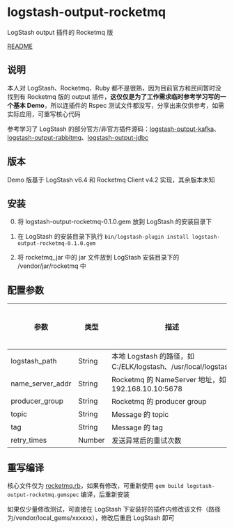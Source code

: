 # logstash-output-rocketmq

LogStash output 插件的 Rocketmq 版

[README](https://github.com/PriestTomb/logstash-output-rocketmq/blob/master/README_en.md)

## 说明

本人对 LogStash、Rocketmq、Ruby 都不是很熟，因为目前官方和民间暂时没找到有 Rocketmq 版的 output 插件，**这仅仅是为了工作需求临时参考学习写的一个基本 Demo**，所以连插件的 Rspec 测试文件都没写，分享出来仅供参考，如需实际应用，可重写核心代码

参考学习了 LogStash 的部分官方/非官方插件源码：[logstash-output-kafka](https://github.com/logstash-plugins/logstash-output-kafka)、[logstash-output-rabbitmq](https://github.com/logstash-plugins/logstash-output-rabbitmq)、[logstash-output-jdbc](https://github.com/theangryangel/logstash-output-jdbc)

## 版本

Demo 版基于 LogStash v6.4 和 Rocketmq Client v4.2 实现，其余版本未知

## 安装

0. 将 logstash-output-rocketmq-0.1.0.gem 放到 LogStash 的安装目录下

1. 在 LogStash 的安装目录下执行 `bin/logstash-plugin install logstash-output-rocketmq-0.1.0.gem`

2. 将 rocketmq_jar 中的 jar 文件放到 LogStash 安装目录下的 /vendor/jar/rocketmq 中

## 配置参数

|参数|类型|描述|是否必需|默认值|
|---|---|---|---|---|
|logstash_path|String|本地 Logstash 的路径，如 C:/ELK/logstash、/usr/local/logstash|是||
|name_server_addr|String|Rocketmq 的 NameServer 地址，如 192.168.10.10:5678|是||
|producer_group|String|Rocketmq 的 producer group|否|defaultProducerGroup|
|topic|String|Message 的 topic|是||
|tag|String|Message 的 tag|否|defaultTag|
|retry_times|Number|发送异常后的重试次数|否|2|

## 重写编译

核心文件仅为 [rocketmq.rb](https://github.com/PriestTomb/logstash-output-rocketmq/blob/master/lib/logstash/outputs/rocketmq.rb)，如果有修改，可重新使用 `gem build logstash-output-rocketmq.gemspec` 编译，后重新安装

如果仅少量修改测试，可直接在 LogStash 下安装好的插件内修改该文件（路径为/vendor/local_gems/xxxxxx），修改后重启 LogStash 即可
